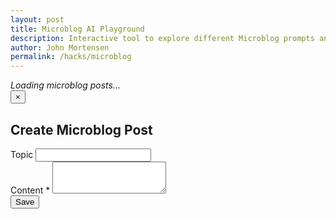 ```yaml
---
layout: post
title: Microblog AI Playground
description: Interactive tool to explore different Microblog prompts and response formats
author: John Mortensen
permalink: /hacks/microblog
---
```


<div id="microblog-playground">
  <em>Loading microblog posts...</em>
</div>

<!-- jQuery and DataTables CDN -->
<link rel="stylesheet" href="https://cdn.datatables.net/1.13.6/css/jquery.dataTables.min.css">
<script src="https://code.jquery.com/jquery-3.7.1.min.js"></script>
<script src="https://cdn.datatables.net/1.13.6/js/jquery.dataTables.min.js"></script>

<!-- Tailwind CDN for responsive modals -->
<link href="https://cdn.jsdelivr.net/npm/tailwindcss@2.2.19/dist/tailwind.min.css" rel="stylesheet">

<!-- Create/Edit Modal Overlay -->
<div id="microblog-modal" class="fixed inset-0 z-50 flex items-center justify-center bg-black bg-opacity-50 hidden">
  <div class="bg-blue-500 rounded-lg shadow-lg w-full max-w-lg mx-2 p-6 relative">
    <button id="modal-close" class="absolute top-2 right-2 text-gray-400 hover:text-gray-700 text-2xl">&times;</button>
    <h2 id="modal-title" class="text-xl font-bold mb-4">Create Microblog Post</h2>
    <form id="microblog-form" class="space-y-4">
      <input type="hidden" id="post-id" name="id">
      <div>
        <label class="block text-sm font-medium text-gray-700">Topic</label>
        <input id="topic-id" name="topicId" type="text" class="mt-1 block w-full border border-gray-300 rounded-md p-2" readonly>
      </div>
      <div>
        <label class="block text-sm font-medium text-gray-700">Content <span class="text-red-500">*</span></label>
        <textarea id="content" name="content" rows="3" required class="mt-1 block w-full border border-gray-300 rounded-md p-2"></textarea>
      </div>
      <div class="flex justify-end space-x-2">
        <button type="submit" class="bg-blue-600 text-white px-4 py-2 rounded hover:bg-blue-700">Save</button>
      </div>
    </form>
  </div>
</div>

<script type="module">
import { fetchPosts, createPost, updatePost } from '/assets/js/api/microblog.js';

const pagePermalink = '{{page.permalink}}';

function openModal({ mode, post = {} }) {
  document.getElementById('microblog-modal').classList.remove('hidden');
  document.getElementById('modal-title').textContent = mode === 'edit' ? 'Edit Microblog Post' : 'Create Microblog Post';
  document.getElementById('post-id').value = post.id || '';
  document.getElementById('topic-id').value = post.topicPath || pagePermalink;
  document.getElementById('content').value = post.content || '';
}
function closeModal() {
  document.getElementById('microblog-modal').classList.add('hidden');
}
document.getElementById('modal-close').onclick = closeModal;
document.getElementById('microblog-modal').onclick = function(e) {
  if (e.target === this) closeModal();
};

document.getElementById('microblog-form').onsubmit = async function(e) {
  e.preventDefault();
  const id = document.getElementById('post-id').value;
  const topicPath = document.getElementById('topic-id').value;
  const content = document.getElementById('content').value;
  try {
    if (id) {
      await updatePost({ id, content, topicPath });
    } else {
      await createPost({ content, topicPath });
    }
    closeModal();
    renderMicroblogTable();
  } catch (err) {
    alert('Error saving post: ' + err.message);
  }
};

async function renderMicroblogTable() {
    const container = document.getElementById('microblog-playground');
    try {
        const data = await fetchPosts();
        // Use SVG icons for Create (plus) and Edit (pencil)
        const createIcon = `<svg xmlns="http://www.w3.org/2000/svg" class="inline w-5 h-5 mr-1" fill="none" viewBox="0 0 24 24" stroke="currentColor"><path stroke-linecap="round" stroke-linejoin="round" stroke-width="2" d="M12 4v16m8-8H4" /></svg>`;
        const editIcon = `<svg xmlns="http://www.w3.org/2000/svg" class="inline w-4 h-4 ml-1 text-blue-600" fill="none" viewBox="0 0 24 24" stroke="currentColor"><path stroke-linecap="round" stroke-linejoin="round" stroke-width="2" d="M15.232 5.232l3.536 3.536M9 13l6.586-6.586a2 2 0 112.828 2.828L11.828 15.828a4 4 0 01-2.828 1.172H7v-2a4 4 0 011.172-2.828z" /></svg>`;

        // Create button and post count for DataTables controls area
        const controlsInfo = `<button id="create-btn" class="ml-2 bg-green-600 text-white px-2 py-1 rounded hover:bg-green-700 flex items-center">${createIcon}</button><span class="font-bold ml-2">Posts: ${data.count || 0}&nbsp;&nbsp;</span>`;

        // Table columns for vertical stack with formatting and custom labels
        const analytics = [
          { key: 'userName' },
          { key: 'timestamp', format: ts => {
              if (!ts) return '';
              const d = new Date(ts);
              if (isNaN(d)) return ts;
              return d.toLocaleString();
            }
          },
          { key: 'characterCount', format: v => `Count: ${v}` }
        ];
        const message = [
          { key: 'topicPath', format: v => `Topic: ${v}` },
          { key: 'content' }
        ];
        let table = `
        <table id="microblog-table" border="1" style="border-collapse:collapse; margin-top:1em; width:100%;">
        <thead>
            <tr>
                <th style="width:30%">Analytics</th>
                <th>Message</th>
            </tr>
        </thead>
        <tbody>
        `;
        // Table: display data, each row is a post
        (data.microblogs || []).forEach(post => {
            const analyticsCell = analytics.map(f => {
              let value = post[f.key] ?? '';
              if (f.format) value = f.format(value);
              return `<div>${value}</div>`;
            }).join('');
            // Edit button inline with Topic
            const messageCell = message.map(f => {
              let value = post[f.key] ?? '';
              if (f.key === 'topicPath') {
                value = (f.format ? f.format(value) : value) +
                  ` <button class='edit-btn ml-2' data-id='${post.id}' title='Edit'>${editIcon}</button>`;
              } else if (f.format) {
                value = f.format(value);
              }
              return `<div>${value}</div>`;
            }).join('');
            table += `<tr><td class="text-left">${analyticsCell}</td><td class="text-left">${messageCell}</td></tr>`;
        });
    table += '</tbody></table>';
    // Table: set DOM element container with HTML, which displays content
    container.innerHTML = table;

    // Wait for DOM update, then initialize DataTables
    setTimeout(() => {
      if (window.jQuery && $('#microblog-table').length) {
        $('#microblog-table').DataTable({
          initComplete: function() {
            // Inject controlsInfo into DataTables length (left) controls
            const lengthDiv = document.querySelector('.dataTables_length');
            if (lengthDiv) {
              // Make .dataTables_length a flex container for horizontal alignment
              lengthDiv.style.display = 'flex';
              lengthDiv.style.alignItems = 'center';
              lengthDiv.insertAdjacentHTML('afterbegin', controlsInfo);
              // Remove margin-top/margin-bottom from children for tight alignment
              lengthDiv.querySelectorAll('*').forEach(el => {
                el.style.marginTop = '0';
                el.style.marginBottom = '0';
              });
              const createBtn = document.getElementById('create-btn');
              if (createBtn) createBtn.onclick = () => openModal({ mode: 'create' });
            }
          }
        });
        // Bind edit buttons
        $('.edit-btn').on('click', function() {
          const id = $(this).data('id');
          const post = (data.microblogs || []).find(p => p.id == id);
          openModal({ mode: 'edit', post });
        });
      }
    }, 0);
    } catch (error) {
        container.innerHTML = `<div style="color:red;">Failed to load microblog posts: ${error.message}</div>`;
    }
}
renderMicroblogTable();
</script>
